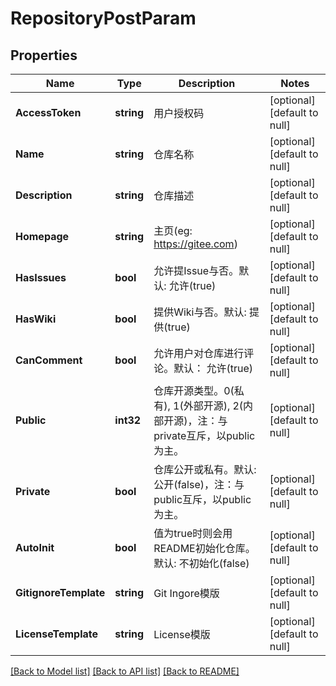 # RepositoryPostParam

## Properties
Name | Type | Description | Notes
------------ | ------------- | ------------- | -------------
**AccessToken** | **string** | 用户授权码 | [optional] [default to null]
**Name** | **string** | 仓库名称 | [optional] [default to null]
**Description** | **string** | 仓库描述 | [optional] [default to null]
**Homepage** | **string** | 主页(eg: https://gitee.com) | [optional] [default to null]
**HasIssues** | **bool** | 允许提Issue与否。默认: 允许(true) | [optional] [default to null]
**HasWiki** | **bool** | 提供Wiki与否。默认: 提供(true) | [optional] [default to null]
**CanComment** | **bool** | 允许用户对仓库进行评论。默认： 允许(true) | [optional] [default to null]
**Public** | **int32** | 仓库开源类型。0(私有), 1(外部开源), 2(内部开源)，注：与private互斥，以public为主。 | [optional] [default to null]
**Private** | **bool** | 仓库公开或私有。默认: 公开(false)，注：与public互斥，以public为主。 | [optional] [default to null]
**AutoInit** | **bool** | 值为true时则会用README初始化仓库。默认: 不初始化(false) | [optional] [default to null]
**GitignoreTemplate** | **string** | Git Ingore模版 | [optional] [default to null]
**LicenseTemplate** | **string** | License模版 | [optional] [default to null]

[[Back to Model list]](../README.md#documentation-for-models) [[Back to API list]](../README.md#documentation-for-api-endpoints) [[Back to README]](../README.md)



